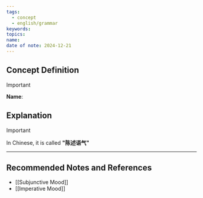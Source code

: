 ```yaml
---
tags:
  - concept
  - english/grammar
keywords: 
topics: 
name: 
date of note: 2024-12-21
---
```


## Concept Definition

>[!important]
>**Name**: 



## Explanation

>[!important]
>In Chinese, it is called **"陈述语气"**




-----------
##  Recommended Notes and References


- [[Subjunctive Mood]]
- [[Imperative Mood]]